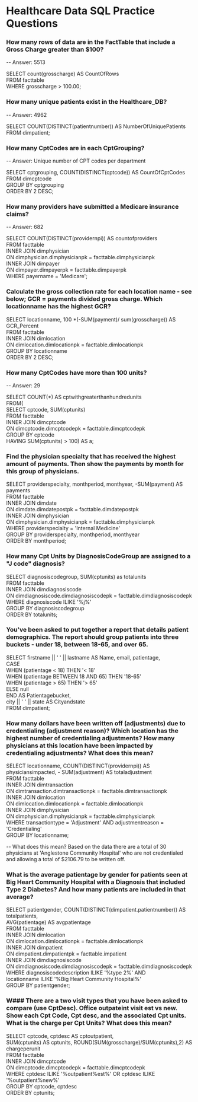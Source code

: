 # Healthcare Data SQL Practice Questions 

### How many rows of data are in the FactTable that include a Gross Charge greater than $100? 
-- Answer: 5513

SELECT count(grosscharge) AS CountOfRows 
<br>FROM facttable
<br>WHERE grosscharge > 100.00;

### How many unique patients exist in the Healthcare_DB?
-- Answer: 4962

SELECT COUNT(DISTINCT(patientnumber)) AS NumberOfUniquePatients 
<br>FROM dimpatient;

### How many CptCodes are in each CptGrouping?
-- Answer: Unique number of CPT codes per department

SELECT cptgrouping, COUNT(DISTINCT(cptcode)) AS CountOfCptCodes
<br> FROM dimcptcode
<br> GROUP BY cptgrouping
<br> ORDER BY 2 DESC;

### How many providers have submitted a Medicare insurance claims?
-- Answer: 682

SELECT COUNT(DISTINCT(providernpi)) AS countofproviders
<br>FROM facttable 
<br>INNER JOIN dimphysician
<br>ON dimphysician.dimphysicianpk = facttable.dimphysicianpk
<br>INNER JOIN dimpayer
<br>ON dimpayer.dimpayerpk = facttable.dimpayerpk
<br>WHERE payername = 'Medicare';

### Calculate the gross collection rate for each location name - see below; GCR = payments divided gross charge. Which locationname has the highest GCR? 

SELECT locationname, 100 *(-SUM(payment)/ sum(grosscharge)) AS GCR_Percent
<br> FROM facttable
<br> INNER JOIN dimlocation
<br> ON dimlocation.dimlocationpk = facttable.dimlocationpk
<br> GROUP BY  locationname
<br> ORDER BY 2 DESC;

### How many CptCodes have more than 100 units?
-- Answer: 29 

SELECT COUNT(*) AS cptwithgreaterthanhundredunits
<br> FROM(
<br>	SELECT cptcode, SUM(cptunits)
<br>	FROM facttable 
<br>	INNER JOIN dimcptcode
<br>	ON dimcptcode.dimcptcodepk = facttable.dimcptcodepk
<br>	GROUP BY cptcode
<br>	HAVING SUM(cptunits) > 100) AS a; 

### Find the physician specialty that has received the highest amount of payments. Then show the payments by month for this group of physicians. 
SELECT providerspecialty, monthperiod, monthyear,  -SUM(payment) AS payments
<br>FROM facttable
<br>INNER JOIN dimdate
<br>ON dimdate.dimdatepostpk = facttable.dimdatepostpk
<br>INNER JOIN dimphysician
<br>ON dimphysician.dimphysicianpk = facttable.dimphysicianpk
<br>WHERE providerspecialty = 'Internal Medicine'
<br>GROUP BY providerspecialty, monthperiod, monthyear
<br>ORDER BY monthperiod;

### How many Cpt Units by DiagnosisCodeGroup are assigned to a "J code" diagnosis? 

SELECT diagnosiscodegroup, SUM(cptunits) as totalunits
<br>FROM facttable
<br>INNER JOIN dimdiagnosiscode
<br>ON dimdiagnosiscode.dimdiagnosiscodepk = facttable.dimdiagnosiscodepk
<br>WHERE diagnosiscode ILIKE '%j%'
<br>GROUP BY diagnosiscodegroup
<br>ORDER BY totalunits;

### You've been asked to put together a report that details patient demographics. The report should group patients into three buckets - under 18, between 18-65, and over 65. 

SELECT firstname || ' ' || lastname AS Name, email, patientage,
<br> CASE 
<br> WHEN (patientage < 18) THEN '< 18'
<br> WHEN (patientage BETWEEN 18 AND 65) THEN '18-65'
<br> WHEN (patientage > 65) THEN '> 65'
<br> ELSE null 
<br> END AS Patientagebucket,
<br> city || ' ' || state AS Cityandstate
<br> FROM dimpatient;

### How many dollars have been written off (adjustments) due to credentialing (adjustment reason)? Which location has the highest number of credentialing adjustments? How many physicians at this location have been impacted by credentialing adjustments? What does this mean?

SELECT locationname, COUNT(DISTINCT(providernpi)) AS physiciansimpacted, - SUM(adjustment) AS totaladjustment 
<br> FROM facttable
<br> INNER JOIN dimtransaction
<br>ON dimtransaction.dimtransactionpk = facttable.dimtransactionpk
<br> INNER JOIN dimlocation
<br> ON dimlocation.dimlocationpk = facttable.dimlocationpk
<br> INNER JOIN dimphysician
<br>ON dimphysician.dimphysicianpk = facttable.dimphysicianpk
<br>WHERE transactiontype = 'Adjustment' AND  adjustmentreason = 'Credentialing'
<br>GROUP BY locationname;

-- What does this mean? Based on the data there are a total of 30 physicians at 'Anglestone Community Hospital' who are not credentialed and allowing a total of $2106.79 to be written off. 

### What is the average patientage by gender for patients seen at Big Heart Community Hospital with a Diagnosis that included Type 2 Diabetes? And how many patients are included in that average? 

SELECT patientgender, COUNT(DISTINCT(dimpatient.patientnumber)) AS totalpatients, 
<br> AVG(patientage) AS avgpatientage
<br>FROM facttable
<br>INNER JOIN dimlocation
<br>ON dimlocation.dimlocationpk = facttable.dimlocationpk
<br>INNER JOIN dimpatient
<br>ON dimpatient.dimpatientpk = facttable.impatient
<br>INNER JOIN dimdiagnosiscode
<br>ON dimdiagnosiscode.dimdiagnosiscodepk = facttable.dimdiagnosiscodepk
<br>WHERE diagnosiscodedescription ILIKE '%type 2%' AND
<br>locationname ILIKE '%Big Heart Community Hospital%'
<br>GROUP BY patientgender;

### W### There are a two visit types that you have been asked to compare (use CptDesc).  Office outpateint visit  est vs new. Show each Cpt Code, Cpt desc, and the associated Cpt units. What is the charge per Cpt Units? What does this mean?

SELECT cptcode, cptdesc AS cptoutpatient, 
<br>SUM(cptunits) AS cptunits, ROUND(SUM(grosscharge)/SUM(cptunits),2) AS chargeperunit
<br>FROM facttable
<br>INNER JOIN dimcptcode
<br>ON dimcptcode.dimcptcodepk = facttable.dimcptcodepk
<br>WHERE cptdesc ILIKE '%outpatient%est%' OR cptdesc ILIKE '%outpatient%new%'
<br>GROUP BY cptcode, cptdesc
<br>ORDER BY cptunits;



